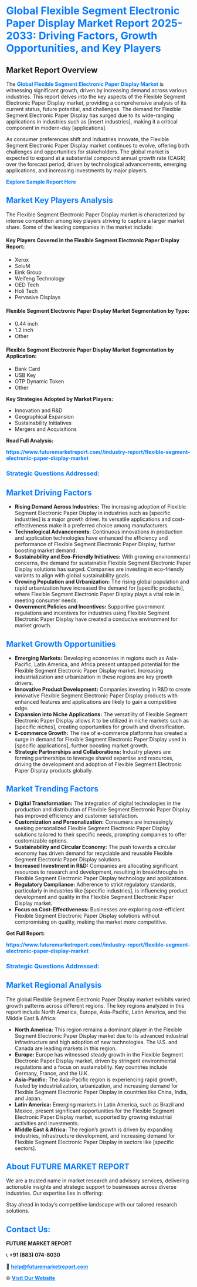 <h1 style="color: #007BFF;">Global Flexible Segment Electronic Paper Display Market Report 2025-2033: Driving Factors, Growth Opportunities, and Key Players</h1>

<section id="overview">
<h2>Market Report Overview</h2>
<p>The <a href="https://www.futuremarketreport.com//industry-report/flexible-segment-electronic-paper-display-market" style="color: #007BFF; text-decoration: none;"><strong>Global Flexible Segment Electronic Paper Display Market</strong></a> is witnessing significant growth, driven by increasing demand across various industries. This report delves into the key aspects of the Flexible Segment Electronic Paper Display market, providing a comprehensive analysis of its current status, future potential, and challenges. The demand for Flexible Segment Electronic Paper Display has surged due to its wide-ranging applications in industries such as [insert industries], making it a critical component in modern-day [applications].</p>
<p>As consumer preferences shift and industries innovate, the Flexible Segment Electronic Paper Display market continues to evolve, offering both challenges and opportunities for stakeholders. The global market is expected to expand at a substantial compound annual growth rate (CAGR) over the forecast period, driven by technological advancements, emerging applications, and increasing investments by major players.</p>
</section>

<section id="overview">
<p><a href="https://www.futuremarketreport.com//request-sample/reportId=75376" style="color: #007BFF; text-decoration: none;"><strong>Explore Sample Report Here</strong></a></p>
</section>

<section id="key-players">
<h2 style="color: #007BFF;">Market Key Players Analysis</h2>
<p>The Flexible Segment Electronic Paper Display market is characterized by intense competition among key players striving to capture a larger market share. Some of the leading companies in the market include:</p>
<h4>Key Players Covered in the Flexible Segment Electronic Paper Display Report:</h4>
<ul><li>Xerox</li><li>SoluM</li><li>Eink Group</li><li>Weifeng Technology</li><li>OED Tech</li><li>Holi Tech</li><li>Pervasive Displays</li></ul>
<h4>Flexible Segment Electronic Paper Display Market Segmentation by Type:</h4>
<ul><li>0.44 inch</li><li>1.2 inch</li><li>Other</li></ul>

<h4>Flexible Segment Electronic Paper Display Market Segmentation by Application:</h4>
<ul><li>Bank Card</li><li>USB Key</li><li>OTP Dynamic Token</li><li>Other</li></ul>
<p><strong>Key Strategies Adopted by Market Players:</strong></p>
<ul>
<li>Innovation and R&D</li>
<li>Geographical Expansion</li>
<li>Sustainability Initiatives</li>
<li>Mergers and Acquisitions</li>
</ul>
</section>

<section>
<p><strong>Read Full Analysis: </strong></p><a href="https://www.futuremarketreport.com//industry-report/flexible-segment-electronic-paper-display-market" style="color: #007BFF; text-decoration: none;"><strong>https://www.futuremarketreport.com//industry-report/flexible-segment-electronic-paper-display-market</strong></a>
<h3 style="color: #007BFF;">Strategic Questions Addressed:</h3>
</section>

<section id="driving-factors">
<h2 style="color: #007BFF;">Market Driving Factors</h2>
<ul>
<li><strong>Rising Demand Across Industries:</strong> The increasing adoption of Flexible Segment Electronic Paper Display in industries such as [specific industries] is a major growth driver. Its versatile applications and cost-effectiveness make it a preferred choice among manufacturers.</li>
<li><strong>Technological Advancements:</strong> Continuous innovations in production and application technologies have enhanced the efficiency and performance of Flexible Segment Electronic Paper Display, further boosting market demand.</li>
<li><strong>Sustainability and Eco-Friendly Initiatives:</strong> With growing environmental concerns, the demand for sustainable Flexible Segment Electronic Paper Display solutions has surged. Companies are investing in eco-friendly variants to align with global sustainability goals.</li>
<li><strong>Growing Population and Urbanization:</strong> The rising global population and rapid urbanization have increased the demand for [specific products], where Flexible Segment Electronic Paper Display plays a vital role in meeting consumer needs.</li>
<li><strong>Government Policies and Incentives:</strong> Supportive government regulations and incentives for industries using Flexible Segment Electronic Paper Display have created a conducive environment for market growth.</li>
</ul>
</section>

<section id="growth-opportunities">
<h2 style="color: #007BFF;">Market Growth Opportunities</h2>
<ul>
<li><strong>Emerging Markets:</strong> Developing economies in regions such as Asia-Pacific, Latin America, and Africa present untapped potential for the Flexible Segment Electronic Paper Display market. Increasing industrialization and urbanization in these regions are key growth drivers.</li>
<li><strong>Innovative Product Development:</strong> Companies investing in R&D to create innovative Flexible Segment Electronic Paper Display products with enhanced features and applications are likely to gain a competitive edge.</li>
<li><strong>Expansion into Niche Applications:</strong> The versatility of Flexible Segment Electronic Paper Display allows it to be utilized in niche markets such as [specific niches], creating opportunities for growth and diversification.</li>
<li><strong>E-commerce Growth:</strong> The rise of e-commerce platforms has created a surge in demand for Flexible Segment Electronic Paper Display used in [specific applications], further boosting market growth.</li>
<li><strong>Strategic Partnerships and Collaborations:</strong> Industry players are forming partnerships to leverage shared expertise and resources, driving the development and adoption of Flexible Segment Electronic Paper Display products globally.</li>
</ul>
</section>

<section id="trending-factors">
<h2 style="color: #007BFF;">Market Trending Factors</h2>
<ul>
<li><strong>Digital Transformation:</strong> The integration of digital technologies in the production and distribution of Flexible Segment Electronic Paper Display has improved efficiency and customer satisfaction.</li>
<li><strong>Customization and Personalization:</strong> Consumers are increasingly seeking personalized Flexible Segment Electronic Paper Display solutions tailored to their specific needs, prompting companies to offer customizable options.</li>
<li><strong>Sustainability and Circular Economy:</strong> The push towards a circular economy has driven demand for recyclable and reusable Flexible Segment Electronic Paper Display solutions.</li>
<li><strong>Increased Investment in R&D:</strong> Companies are allocating significant resources to research and development, resulting in breakthroughs in Flexible Segment Electronic Paper Display technology and applications.</li>
<li><strong>Regulatory Compliance:</strong> Adherence to strict regulatory standards, particularly in industries like [specific industries], is influencing product development and quality in the Flexible Segment Electronic Paper Display market.</li>
<li><strong>Focus on Cost-Effectiveness:</strong> Businesses are exploring cost-efficient Flexible Segment Electronic Paper Display solutions without compromising on quality, making the market more competitive.</li>
</ul>
</section>

<section>
<p><strong>Get Full Report: </strong></p><a href="https://www.futuremarketreport.com//industry-report/flexible-segment-electronic-paper-display-market" style="color: #007BFF; text-decoration: none;"><strong>https://www.futuremarketreport.com//industry-report/flexible-segment-electronic-paper-display-market</strong></a>
<h3 style="color: #007BFF;">Strategic Questions Addressed:</h3>
</section>


<section id="regional-analysis">
<h2 style="color: #007BFF;">Market Regional Analysis</h2>
<p>The global Flexible Segment Electronic Paper Display market exhibits varied growth patterns across different regions. The key regions analyzed in this report include North America, Europe, Asia-Pacific, Latin America, and the Middle East & Africa:</p>
<ul>
<li><strong>North America:</strong> This region remains a dominant player in the Flexible Segment Electronic Paper Display market due to its advanced industrial infrastructure and high adoption of new technologies. The U.S. and Canada are leading markets in this region.</li>
<li><strong>Europe:</strong> Europe has witnessed steady growth in the Flexible Segment Electronic Paper Display market, driven by stringent environmental regulations and a focus on sustainability. Key countries include Germany, France, and the U.K.</li>
<li><strong>Asia-Pacific:</strong> The Asia-Pacific region is experiencing rapid growth, fueled by industrialization, urbanization, and increasing demand for Flexible Segment Electronic Paper Display in countries like China, India, and Japan.</li>
<li><strong>Latin America:</strong> Emerging markets in Latin America, such as Brazil and Mexico, present significant opportunities for the Flexible Segment Electronic Paper Display market, supported by growing industrial activities and investments.</li>
<li><strong>Middle East & Africa:</strong> The region’s growth is driven by expanding industries, infrastructure development, and increasing demand for Flexible Segment Electronic Paper Display in sectors like [specific sectors].</li>
</ul>
</section>

<footer>
<h2 style="color: #007BFF;">About FUTURE MARKET REPORT</h2>
<p>We are a trusted name in market research and advisory services, delivering actionable insights and strategic support to businesses across diverse industries. Our expertise lies in offering:</p>

<p>Stay ahead in today’s competitive landscape with our tailored research solutions.</p>

<h2 style="color: #007BFF;">Contact Us:</h2>
<p><strong>FUTURE MARKET REPORT</strong></p>
<p>📞 <strong>+91 (883) 074-8030</strong></p>
<p>📧 <strong><a href="mailto:help@futuremarketreport.com" style="color: #007BFF;">help@futuremarketreport.com</a></strong></p>
<p>🌐 <strong><a href="https://www.futuremarketreport.com/" style="color: #007BFF;">Visit Our Website</a></strong></p>
</footer>
